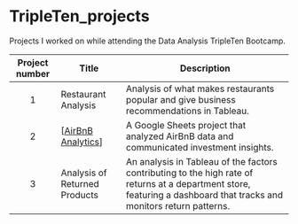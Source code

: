 # TripleTen_projects
Projects I worked on while attending the Data Analysis TripleTen Bootcamp.


| Project number | Title | Description |
| :-----------: | ----------- |----------- |
| 1 | Restaurant Analysis| Analysis of what makes restaurants popular and give business recommendations in Tableau. |
| 2 | [[AirBnB Analytics](https://github.com/saigeruleau/Data_Projects/tree/main/AirBnb%20Analytics)] | A Google Sheets project that analyzed AirBnB data and communicated investment insights. |
| 3 | Analysis of Returned Products | An analysis in Tableau of the factors contributing to the high rate of returns at a department store, featuring a dashboard that tracks and monitors return patterns. |
